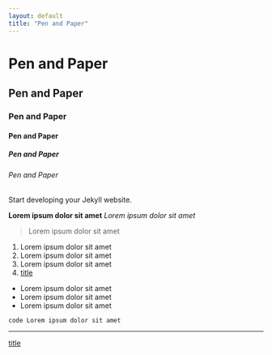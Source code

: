 ```yaml
---
layout: default
title: "Pen and Paper"
---
```


# Pen and Paper
## Pen and Paper
### Pen and Paper
#### Pen and Paper
##### Pen and Paper
###### Pen and Paper

Start developing your Jekyll website.

**Lorem ipsum dolor sit amet**
*Lorem ipsum dolor sit amet*

> Lorem ipsum dolor sit amet

1. Lorem ipsum dolor sit amet
2. Lorem ipsum dolor sit amet
3. Lorem ipsum dolor sit amet
4. [title](https://www.example.com)

- Lorem ipsum dolor sit amet
- Lorem ipsum dolor sit amet
- Lorem ipsum dolor sit amet

`code Lorem ipsum dolor sit amet`

---

[title](https://www.example.com)